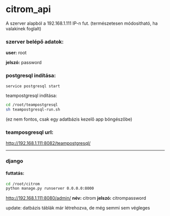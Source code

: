 # citrom_api

A szerver alapból a 192.168.1.111 IP-n fut. (természetesen módositható, ha valakinek foglalt)
### szerver belépő adatok:

**user:** root

**jelszó:** password

### postgresql indítása:
```sh
service postgresql start
```
teampostgresql indítása:
```sh
cd /root/teampostgresql
sh teampostgresql-run.sh
```
(ez nem fontos, csak egy adatbázis kezelő app böngészőbe)

### teamposgresql url:
http://192.168.1.111:8082/teampostgresql/

------
### django

#### futtatás:
```sh
cd /root/citrom
python manage.py runserver 0.0.0.0:8000
```
http://192.168.1.111:8080/admin/
**név:** citrom
**jelszó:** citrompassword


update: datbázis táblák már létrehozva, de még semmi sem végleges
